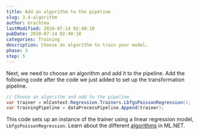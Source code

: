 ```yaml
---
title: Add an algorithm to the pipeline
slug: 3.4-algorithm
author: brachtma
lastModified: 2020-07-14 02:40:10
pubDate: 2020-07-14 02:40:10
categories: Training
description: Choose an algorithm to train your model.
phase: 3
step: 5
---
```


Next, we need to choose an algorithm and add it to the pipeline. Add the following code after the code we just added to set up the transformation pipeline.

```csharp
// Choose an algorithm and add to the pipeline
var trainer = mlContext.Regression.Trainers.LbfgsPoissonRegression();
var trainingPipeline = dataProcessPipeline.Append(trainer);
```

This code sets up an instance of the trainer using a linear regression model, `LbfgsPoissonRegression`. Learn about the different [algorithms](https://docs.microsoft.com/dotnet/machine-learning/how-to-choose-an-ml-net-algorithm) in ML.NET.